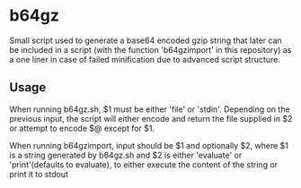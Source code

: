 # b64gz

Small script used to generate a base64 encoded gzip string that later can be included in a script (with the function 'b64gzimport' in this repository) as a one liner in case of failed minification due to advanced script structure.

## Usage
When running b64gz.sh, $1 must be either 'file' or 'stdin'. Depending on the previous input, the script will either encode and return the file supplied in $2 or attempt to encode $@ except for $1.

When running b64gzimport, input should be $1 and optionally $2, where $1 is a string generated by b64gz.sh and $2 is either 'evaluate' or 'print'(defaults to evaluate), to either execute the content of the string or print it to stdout


